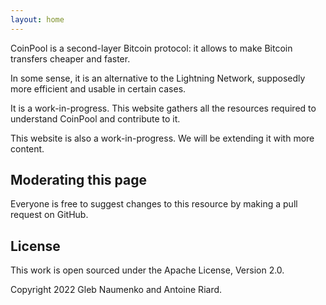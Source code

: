 ```yaml
---
layout: home
---
```


CoinPool is a second-layer Bitcoin protocol: it allows to make Bitcoin transfers cheaper and faster.

In some sense, it is an alternative to the Lightning Network, supposedly more efficient and usable
in certain cases.

It is a work-in-progress. This website gathers all the resources required to understand CoinPool
and contribute to it.

This website is also a work-in-progress. We will be extending it with more content.

## Moderating this page

Everyone is free to suggest changes to this resource by making a pull request on GitHub.

## License

This work is open sourced under the Apache License, Version 2.0.

Copyright 2022 Gleb Naumenko and Antoine Riard.
